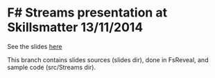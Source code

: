 # F# Streams presentation at Skillsmatter 13/11/2014

See the slides [here](http://anirothan.github.io/StreamsPresentation/index.html)

This branch contains slides sources (slides dir), done in FsReveal, and sample code (src/Streams dir).
